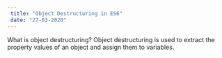 ```yaml
---
 title: "Object Destructuring in ES6"
 date: "27-03-2020"
---
```


What is object destructuring? Object destructuring is used to extract the property values of an object and assign them to variables.
